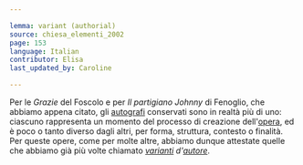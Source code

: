 ```yaml
---

lemma: variant (authorial)
source: chiesa_elementi_2002
page: 153
language: Italian
contributor: Elisa
last_updated_by: Caroline

---
```


Per le _Grazie_ del Foscolo e per _Il partigiano Johnny_ di Fenoglio, che abbiamo appena citato, gli [autografi](holograph.html) conservati sono in realtà più di uno: ciascuno rappresenta un momento del processo di creazione dell'[opera](work.html), ed è poco o tanto diverso dagli altri, per forma, struttura, contesto o finalità. Per queste opere, come per molte altre, abbiamo dunque attestate quelle che abbiamo già più volte chiamato _[varianti](variant.html) d'[autore](author.html)_.
